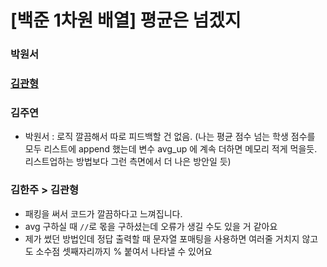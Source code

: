 # [백준 1차원 배열] 평균은 넘겠지

### 박원서
### [김관형](https://github.com/SSAFY-9-S4-STUDY/SWEAB/blob/main/day3/B_4344/kimgwanhyeong/4344.py)

### 김주연 

- 박원서 : 로직 깔끔해서 따로 피드백할 건 없음. (나는 평균 점수 넘는 학생 점수를 모두 리스트에 append 했는데 변수 avg_up 에 계속 더하면 메모리 적게 먹을듯. 리스트업하는 방법보다 그런 측면에서 더 나은 방안일 듯)

### 김한주 > 김관형
- 패킹을 써서 코드가 깔끔하다고 느껴집니다.
- avg 구하실 때 `//`로 몫을 구하셨는데 오류가 생길 수도 있을 거 같아요
- 제가 썼던 방법인데 정답 출력할 때 문자열 포매팅을 사용하면 여러줄 거치지 않고도 소수점 셋째자리까지 % 붙여서 나타낼 수 있어요
